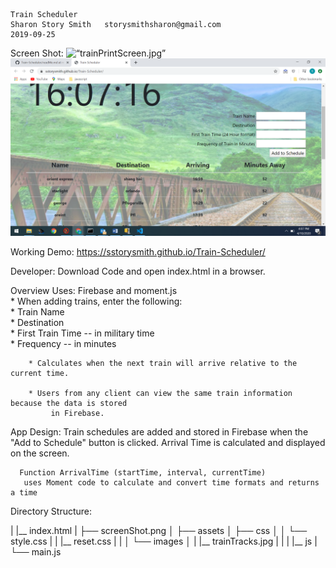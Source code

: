     Train Scheduler
    Sharon Story Smith   storysmithsharon@gmail.com
    2019-09-25

Screen Shot:
    <img width=“1097” alt=“trainPrintScreen.jpg” src=“PrintScreen.jpg”>
    ![screenshot of train](.\ScreenShot.png)

Working Demo:
     https://sstorysmith.github.io/Train-Scheduler/

Developer: Download Code and open index.html in a browser.


Overview
    Uses: Firebase and moment.js    
        * When adding trains, enter the following:    
            * Train Name    
            * Destination     
            * First Train Time -- in military time    
            * Frequency -- in minutes
  
        * Calculates when the next train will arrive relative to the current time.

        * Users from any client can view the same train information because the data is stored
             in Firebase.

App Design:
      Train schedules are added and stored in Firebase when the "Add to Schedule" button is clicked. Arrival Time is calculated and displayed on the screen. 

      Function ArrivalTime (startTime, interval, currentTime)
       uses Moment code to calculate and convert time formats and returns a time

Directory Structure:

|
|__ index.html
|
├── screenShot.png
│
├── assets
│       ├── css
│       │   └── style.css
|       |   |__ reset.css
|       |
│       └── images
│       |   |__ trainTracks.jpg
|       |
|       |__ js
|       └── main.js




